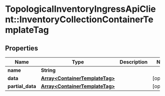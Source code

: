 # TopologicalInventoryIngressApiClient::InventoryCollectionContainerTemplateTag

## Properties
Name | Type | Description | Notes
------------ | ------------- | ------------- | -------------
**name** | **String** |  | 
**data** | [**Array&lt;ContainerTemplateTag&gt;**](ContainerTemplateTag.md) |  | [optional] 
**partial_data** | [**Array&lt;ContainerTemplateTag&gt;**](ContainerTemplateTag.md) |  | [optional] 


